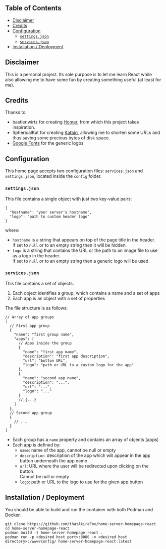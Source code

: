 ## Table of Contents

<!-- TOC -->

* [Disclaimer](#disclaimer)
* [Credits](#credits)
* [Configuration](#configuration)
  * [`settings.json`](#settingsjson)
  * [`services.json`](#servicesjson)
* [Installation / Deployment](#installation--deployment)

<!-- TOC -->

## Disclaimer

This is a personal project. Its sole purpose is to let me learn React while also
allowing me to have some fun by creating something useful (at least for me).

## Credits

Thanks to:

- bastienwirtz for creating [Homer](https://github.com/bastienwirtz/homer), from
  which this project takes inspiration.
- SphericalKat for creating [Katbin](https://github.com/SphericalKat), allowing
  me to shorten some URLs and thus saving some precious bytes of disk space.
- [Google Fonts](https://fonts.google.com/) for the generic logos

## Configuration

This home page accepts two configuration files: `services.json` and
`settings.json`, located inside the `config` folder.

### `settings.json`

This file contains a single object with just two key-value pairs:

```json5
{
  "hostname": "your server's hostname",
  "logo": "path to custom header logo"
}
```

where:

- `hostname` is a string that appears on top of the page title in the header.\
  If set to `null` or to an empty string then it will be hidden.
- `logo` is a string that contains the URL or the path to an image file to use
  as a logo in the header.\
  If set to `null` or to an empty string then a generic logo will be used.

### `services.json`

This file contains a set of objects:

1. Each object identifies a group, which contains a name and a set of apps
2. Each app is an object with a set of properties

The file structure is as follows:

```json5
// Array of app groups
[
  // First app group
  {
    "name": "first group name",
    "apps": [
      // Apps inside the group
      {
        "name": "first app name",
        "description": "first app description",
        "url": "button URL",
        "logo": "path or URL to a custom logo for the app"
      },
      {
        "name": "second app name",
        "description": "...",
        "url": "...",
        "logo": "..."
      }
      //,{...}
    ]
  },
  // Second app group
  {
    // ...
  }
]
```

- Each group has a `name` property and contains an array of objects (apps)
- Each app is defined by:
    - `name`: name of the app, cannot be null or empty
    - `description`: description of the app which will appear in the app button
      underneath the app name
    - `url`: URL where the user will be redirected upon clicking on the button.\
      Cannot be null or empty
    - `logo`: path or URL to the logo to use for the given app button

## Installation / Deployment

You should be able to build and run the container with both Podman and Docker.

```text
git clone https://github.com/thatAkiraFox/home-server-homepage-react
cd home-server-homepage-react
podman build -t home-server-homepage-react .
podman run -p <desired host port>:8080 -v <desired host directory>:/www/config/ home-server-homepage-react:latest
```
